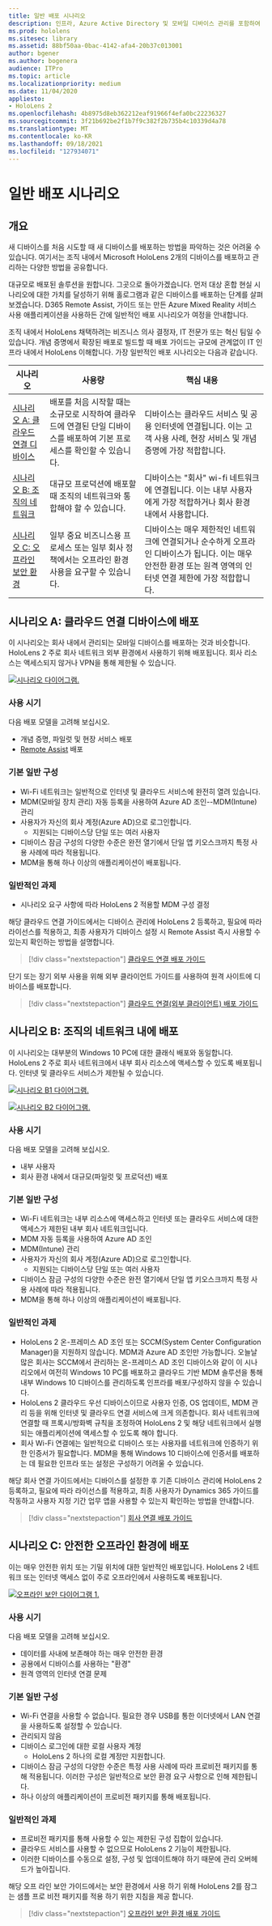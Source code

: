 ```yaml
---
title: 일반 배포 시나리오
description: 인프라, Azure Active Directory 및 모바일 디바이스 관리를 포함하여 엔터프라이즈 환경에서 HoloLens 배포하고 관리하는 방법에 대해 자세히 알아봅니다.
ms.prod: hololens
ms.sitesec: library
ms.assetid: 88bf50aa-0bac-4142-afa4-20b37c013001
author: bgener
ms.author: bogenera
audience: ITPro
ms.topic: article
ms.localizationpriority: medium
ms.date: 11/04/2020
appliesto:
- HoloLens 2
ms.openlocfilehash: 4b8975d8eb362212eaf91966f4efa0bc22236327
ms.sourcegitcommit: 3f21b692be2f1b7f9c382f2b735b4c10339d4a78
ms.translationtype: MT
ms.contentlocale: ko-KR
ms.lasthandoff: 09/18/2021
ms.locfileid: "127934071"
---
```

# <a name="common-deployment-scenarios"></a>일반 배포 시나리오

## <a name="overview"></a>개요

새 디바이스를 처음 시도할 때 새 디바이스를 배포하는 방법을 파악하는 것은 어려울 수 있습니다. 여기서는 조직 내에서 Microsoft HoloLens 2개의 디바이스를 배포하고 관리하는 다양한 방법을 공유합니다.

대규모로 배포된 솔루션을 원합니다. 그곳으로 돌아가겠습니다. 먼저 대상 혼합 현실 시나리오에 대한 가치를 달성하기 위해 홀로그램과 같은 디바이스를 배포하는 단계를 살펴보겠습니다. D365 Remote Assist, 가이드 또는 만든 Azure Mixed Reality 서비스 사용 애플리케이션을 사용하든 간에 일반적인 배포 시나리오가 여정을 안내합니다.

조직 내에서 HoloLens 채택하려는 비즈니스 의사 결정자, IT 전문가 또는 혁신 팀일 수 있습니다. 개념 증명에서 확장된 배포로 빌드할 때 배포 가이드는 규모에 관계없이 IT 인프라 내에서 HoloLens 이해합니다. 가장 일반적인 배포 시나리오는 다음과 같습니다.

| 시나리오 |사용량 | 핵심 내용 |
|---------|---------|---------|
| [시나리오 A: 클라우드 연결 디바이스](hololens2-cloud-connected-overview.md) | 배포를 처음 시작할 때는 소규모로 시작하여 클라우드에 연결된 단일 디바이스를 배포하여 기본 프로세스를 확인할 수 있습니다. | 디바이스는 클라우드 서비스 및 공용 인터넷에 연결됩니다. 이는 고객 사용 사례, 현장 서비스 및 개념 증명에 가장 적합합니다.|
| [시나리오 B: 조직의 네트워크](hololens2-corp-connected-overview.md) | 대규모 프로덕션에 배포할 때 조직의 네트워크와 통합해야 할 수 있습니다. | 디바이스는 "회사" wi-fi 네트워크에 연결됩니다. 이는 내부 사용자에게 가장 적합하거나 회사 환경 내에서 사용합니다.|
| [시나리오 C: 오프라인 보안 환경](hololens-common-scenarios-offline-secure.md) | 일부 중요 비즈니스용 프로세스 또는 일부 회사 정책에서는 오프라인 환경 사용을 요구할 수 있습니다. | 디바이스는 매우 제한적인 네트워크에 연결되거나 순수하게 오프라인 디바이스가 됩니다. 이는 매우 안전한 환경 또는 원격 영역의 인터넷 연결 제한에 가장 적합합니다. |

## <a name="scenario-a-deploy-to-cloud-connected-devices"></a>시나리오 A: 클라우드 연결 디바이스에 배포

이 시나리오는 회사 내에서 관리되는 모바일 디바이스를 배포하는 것과 비슷합니다. HoloLens 2 주로 회사 네트워크 외부 환경에서 사용하기 위해 배포됩니다. 회사 리소스는 액세스되지 않거나 VPN을 통해 제한될 수 있습니다.

[![시나리오 다이어그램.](images/deployment-guides-revised-scenario-a.png)](images/deployment-guides-revised-scenario-a.png#lightbox)

### <a name="when-to-use"></a>사용 시기

다음 배포 모델을 고려해 보십시오.

* 개념 증명, 파일럿 및 현장 서비스 배포
* [Remote Assist](hololens2-options-remote-assist.md) 배포

### <a name="basic-common-configurations"></a>기본 일반 구성

* Wi-Fi 네트워크는 일반적으로 인터넷 및 클라우드 서비스에 완전히 열려 있습니다.
* MDM(모바일 장치 관리) 자동 등록을 사용하여 Azure AD 조인--MDM(Intune) 관리
* 사용자가 자신의 회사 계정(Azure AD)으로 로그인합니다.
  * 지원되는 디바이스당 단일 또는 여러 사용자
* 디바이스 잠금 구성의 다양한 수준은 완전 열기에서 단일 앱 키오스크까지 특정 사용 사례에 따라 적용됩니다.
* MDM을 통해 하나 이상의 애플리케이션이 배포됩니다.

### <a name="common-challenges"></a>일반적인 과제

* 시나리오 요구 사항에 따라 HoloLens 2 적용할 MDM 구성 결정

해당 클라우드 연결 가이드에서는 디바이스 관리에 HoloLens 2 등록하고, 필요에 따라 라이선스를 적용하고, 최종 사용자가 디바이스 설정 시 Remote Assist 즉시 사용할 수 있는지 확인하는 방법을 설명합니다.

> [!div class="nextstepaction"]
> [클라우드 연결 배포 가이드](hololens2-cloud-connected-overview.md)

단기 또는 장기 외부 사용을 위해 외부 클라이언트 가이드를 사용하여 원격 사이트에 디바이스를 배포합니다.

> [!div class="nextstepaction"]
> [클라우드 연결(외부 클라이언트) 배포 가이드](hololens2-deployment-guide.md)

## <a name="scenario-b-deploy-inside-your-organizations-network"></a>시나리오 B: 조직의 네트워크 내에 배포

이 시나리오는 대부분의 Windows 10 PC에 대한 클래식 배포와 동일합니다. HoloLens 2 주로 회사 네트워크에서 내부 회사 리소스에 액세스할 수 있도록 배포됩니다. 인터넷 및 클라우드 서비스가 제한될 수 있습니다. 

[![시나리오 B1 다이어그램.](images/deployment-guides-revised-scenario-b-01-1.png)](images/deployment-guides-revised-scenario-b-01-1.png#lightbox)

[![시나리오 B2 다이어그램.](images/deployment-guides-revised-scenario-b-02-1.png)](images/deployment-guides-revised-scenario-b-02-1.png#lightbox)

### <a name="when-to-use"></a>사용 시기

다음 배포 모델을 고려해 보십시오.

* 내부 사용자
* 회사 환경 내에서 대규모(파일럿 및 프로덕션) 배포

### <a name="basic-common-configurations"></a>기본 일반 구성

* Wi-Fi 네트워크는 내부 리소스에 액세스하고 인터넷 또는 클라우드 서비스에 대한 액세스가 제한된 내부 회사 네트워크입니다.
* MDM 자동 등록을 사용하여 Azure AD 조인
* MDM(Intune) 관리
* 사용자가 자신의 회사 계정(Azure AD)으로 로그인합니다.
  * 지원되는 디바이스당 단일 또는 여러 사용자
* 디바이스 잠금 구성의 다양한 수준은 완전 열기에서 단일 앱 키오스크까지 특정 사용 사례에 따라 적용됩니다.
* MDM을 통해 하나 이상의 애플리케이션이 배포됩니다.

### <a name="common-challenges"></a>일반적인 과제

* HoloLens 2 온-프레미스 AD 조인 또는 SCCM(System Center Configuration Manager)을 지원하지 않습니다. MDM과 Azure AD 조인만 가능합니다. 오늘날 많은 회사는 SCCM에서 관리하는 온-프레미스 AD 조인 디바이스와 같이 이 시나리오에서 여전히 Windows 10 PC를 배포하고 클라우드 기반 MDM 솔루션을 통해 내부 Windows 10 디바이스를 관리하도록 인프라를 배포/구성하지 않을 수 있습니다.
* HoloLens 2 클라우드 우선 디바이스이므로 사용자 인증, OS 업데이트, MDM 관리 등을 위해 인터넷 및 클라우드 연결 서비스에 크게 의존합니다. 회사 네트워크에 연결할 때 프록시/방화벽 규칙을 조정하여 HoloLens 2 및 해당 네트워크에서 실행되는 애플리케이션에 액세스할 수 있도록 해야 합니다.
* 회사 Wi-Fi 연결에는 일반적으로 디바이스 또는 사용자를 네트워크에 인증하기 위한 인증서가 필요합니다. MDM을 통해 Windows 10 디바이스에 인증서를 배포하는 데 필요한 인프라 또는 설정은 구성하기 어려울 수 있습니다.

해당 회사 연결 가이드에서는 디바이스를 설정한 후 기존 디바이스 관리에 HoloLens 2 등록하고, 필요에 따라 라이선스를 적용하고, 최종 사용자가 Dynamics 365 가이드를 작동하고 사용자 지정 기간 업무 앱을 사용할 수 있는지 확인하는 방법을 안내합니다.

> [!div class="nextstepaction"]
> [회사 연결 배포 가이드](hololens2-corp-connected-overview.md)

## <a name="scenario-c-deploy-in-secure-offline-environment"></a>시나리오 C: 안전한 오프라인 환경에 배포

이는 매우 안전한 위치 또는 기밀 위치에 대한 일반적인 배포입니다. HoloLens 2 네트워크 또는 인터넷 액세스 없이 주로 오프라인에서 사용하도록 배포됩니다.

[![오프라인 보안 다이어그램 1.](images/deployment-guides-revised-scenario-c-01.png)](images/deployment-guides-revised-scenario-c-01.png#lightbox)

### <a name="when-to-use"></a>사용 시기

다음 배포 모델을 고려해 보십시오.

* 데이터를 사내에 보존해야 하는 매우 안전한 환경
* 공용에서 디바이스를 사용하는 "환경"
* 원격 영역의 인터넷 연결 문제

### <a name="basic-common-configurations"></a>기본 일반 구성

* Wi-Fi 연결을 사용할 수 없습니다. 필요한 경우 USB를 통한 이더넷에서 LAN 연결을 사용하도록 설정할 수 있습니다.
* 관리되지 않음
* 디바이스 로그인에 대한 로컬 사용자 계정
  * HoloLens 2 하나의 로컬 계정만 지원합니다.
* 디바이스 잠금 구성의 다양한 수준은 특정 사용 사례에 따라 프로비전 패키지를 통해 적용됩니다. 이러한 구성은 일반적으로 보안 환경 요구 사항으로 인해 제한됩니다.
* 하나 이상의 애플리케이션이 프로비전 패키지를 통해 배포됩니다.

### <a name="common-challenges"></a>일반적인 과제

* 프로비전 패키지를 통해 사용할 수 있는 제한된 구성 집합이 있습니다.
* 클라우드 서비스를 사용할 수 없으므로 HoloLens 2 기능이 제한됩니다.
* 이러한 디바이스를 수동으로 설정, 구성 및 업데이트해야 하기 때문에 관리 오버헤드가 높아집니다.

해당 오프 라인 보안 가이드에서는 보안 환경에서 사용 하기 위해 HoloLens 2를 잠그는 샘플 프로 비전 패키지를 적용 하기 위한 지침을 제공 합니다.

> [!div class="nextstepaction"]
> [오프라인 보안 환경 배포 가이드](hololens-common-scenarios-offline-secure.md)
